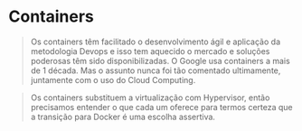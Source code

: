 # Containers

> Os containers têm facilitado o desenvolvimento ágil e aplicação da metodologia Devops e isso tem aquecido o mercado e soluções poderosas têm sido disponibilizadas. O Google usa containers a mais de 1 década. Mas o assunto nunca foi tão comentado ultimamente, juntamente com o uso do Cloud Computing.

> Os containers substituem a virtualização com Hypervisor, então precisamos entender o que cada um oferece para termos certeza que a transição para Docker é uma escolha assertiva.